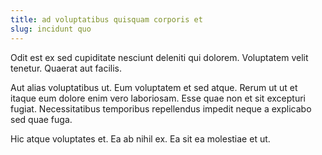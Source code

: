 ```yaml
---
title: ad voluptatibus quisquam corporis et
slug: incidunt quo
---
```


Odit est ex sed cupiditate nesciunt deleniti qui dolorem. Voluptatem velit tenetur. Quaerat aut facilis.

Aut alias voluptatibus ut. Eum voluptatem et sed atque. Rerum ut ut et itaque eum dolore enim vero laboriosam. Esse quae non et sit excepturi fugiat. Necessitatibus temporibus repellendus impedit neque a explicabo sed quae fuga.

Hic atque voluptates et. Ea ab nihil ex. Ea sit ea molestiae et ut.
